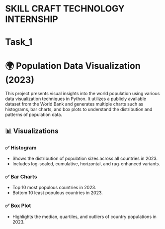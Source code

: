 # SKILL CRAFT TECHNOLOGY INTERNSHIP
# Task_1
# 🌍 Population Data Visualization (2023)

This project presents visual insights into the world population using various data visualization techniques in Python. It utilizes a publicly available dataset from the World Bank and generates multiple charts such as histograms, bar charts, and box plots to understand the distribution and patterns of population data.

## 📊 Visualizations

### ✅ Histogram
- Shows the distribution of population sizes across all countries in 2023.
- Includes log-scaled, cumulative, horizontal, and rug-enhanced variants.

### ✅ Bar Charts
- Top 10 most populous countries in 2023.
- Bottom 10 least populous countries in 2023.

### ✅ Box Plot
- Highlights the median, quartiles, and outliers of country populations in 2023.

